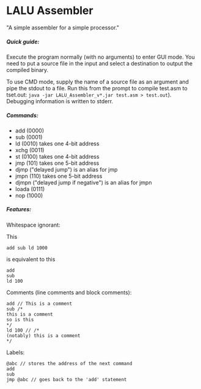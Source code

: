 LALU Assembler
==============

"A simple assembler for a simple processor."

##### Quick guide:

Execute the program normally (with no arguments) to enter GUI mode. You need to put a source file in the input and select a destination to output the compiled binary.

To use CMD mode, supply the name of a source file as an argument and pipe the stdout to a file. Run this from the prompt to compile test.asm to tset.out: `java -jar LALU_Assembler_v*.jar test.asm > test.out`). Debugging information is written to stderr.

##### Commands:
- add (0000)
- sub (0001)
- ld (0010) takes one 4-bit address
- xchg (0011)
- st (0100) takes one 4-bit address
- jmp (101) takes one 5-bit address
- djmp ("delayed jump") is an alias for jmp
- jmpn (110) takes one 5-bit address
- djmpn ("delayed jump if negative") is an alias for jmpn
- loada (0111)
- nop (1000)

##### Features:
Whitespace ignorant:

This

    add sub ld 1000
    
is equivalent to this

    add
    sub
    ld 100

Comments (line comments and block comments):

    add // This is a comment
    sub /*
    this is a comment
    so is this
    */
    ld 100 // /*
    (notably) this is a comment
    */


Labels:

    @abc // stores the address of the next command
    add
    sub
    jmp @abc // goes back to the 'add' statement
